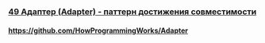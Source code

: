 ### [49 Адаптер (Adapter) - паттерн достижения совместимости](https://www.youtube.com/watch?v=cA65McLQrR8)

#### https://github.com/HowProgrammingWorks/Adapter

